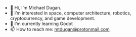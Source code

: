 - 👋 Hi, I’m Michael Dugan. 
- 👀 I’m interested in space, computer architecture, robotics, cryptocurrency, and game development.
- 🌱 I’m currently learning Godot
- 📫 How to reach me: mtdugan@protonmail.com

<!---
mtdugan/mtdugan is a ✨ special ✨ repository because its `README.md` (this file) appears on your GitHub profile.
You can click the Preview link to take a look at your changes.
--->
